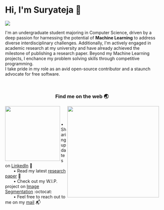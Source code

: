 # Hi, I'm Suryateja 👋
<img src="https://github.com/suryateja-challa/suryateja-challa/blob/main/banner-art.png">

I'm an undergraduate student majoring in Computer Science, driven by a deep passion for harnessing the potential of **Machine Learning** to address diverse interdisciplinary challenges. Additionally, I'm actively engaged in academic research at my university and have already achieved the milestone of publishing a research paper. Beyond my Machine Learning projects, I enchance my problem solving skills through competitive programming.<br/>
I take pride in my role as an avid open-source contributor and a staunch advocate for free software.

<br/>
<h3 align="center">Find me on the web 🌏</h3>

<img align="left" width="180" height="180" src="https://github.com/suryateja-challa/suryateja-challa/blob/main/programmer.gif">
<img align="right" width="300" height="300" src="https://github.com/suryateja-challa/suryateja-challa/blob/main/Octocat.png">

<p>
    <br/>
    &nbsp;&nbsp;&nbsp;&nbsp;&nbsp;&nbsp;&nbsp;• Sharing updates on <a href="https://www.linkedin.com/in/suryatejachalla/">LinkedIn</a> 💼 <br>
    &nbsp;&nbsp;&nbsp;&nbsp;&nbsp;&nbsp;&nbsp;• Read my latest <a href="https://doi.org/10.1109/IC2E357697.2023.10262541">research paper</a> 🔬 <br>
    &nbsp;&nbsp;&nbsp;&nbsp;&nbsp;&nbsp;&nbsp;• Check out my W.I.P. project on <a href="https://github.com/suryateja-challa/KMeans-Segmentation-from-Scratch">Image Segmentation</a> :octocat: <br>
    &nbsp;&nbsp;&nbsp;&nbsp;&nbsp;&nbsp;&nbsp;• Feel free to reach out to me on my <a href="https://doi.org/10.1109/IC2E357697.2023.10262541">mail</a> 📬 <br>
</p>

